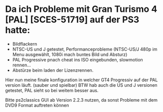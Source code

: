 # Da ich Probleme mit Gran Turismo 4 [PAL] [SCES-51719] auf der PS3 hatte:
- Bildflackern
- NTSC-US und J getestet, Performanceprobleme (NTSC-US/J 480p im Menu ausgewählt, 1080i mach buntes Bild und Absturz)
- PAL Progressive pnach cheat ins ISO eingebunden, slowmotion rennen...
- Abstürze beim laden der Lizenzrennen. 

Hier nun meine finale konfiguration in welcher GT4 Progressiv auf der PAL version läuft. (sauber und spielbar)
BTW hab auch die US und J versionen getestet, PAL sieht so bei weitem besser aus.

Bitte ps2classics GUI ab Version 2.2.3 nutzen, da sonst Probleme mit dem DVD9 Format auftreten können
